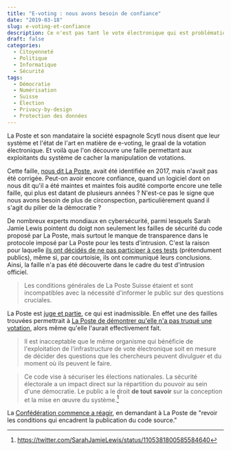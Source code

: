 ```yaml
---
title: "E-voting : nous avons besoin de confiance"
date: "2019-03-18"
slug: e-voting-et-confiance
description: Ce n'est pas tant le vote électronique qui est problématique que la façon dont les autorités sous-estiment ses risques pour la démocratie quand il est mal géré ou mal implémenté.
draft: false
categories:
  - Citoyenneté
  - Politique
  - Informatique
  - Sécurité
tags:
  - Démocratie
  - Numérisation
  - Suisse
  - Élection
  - Privacy-by-design
  - Protection des données
---
```


La Poste et son mandataire la société espagnole Scytl nous disent que leur système et l'état de l'art en matière de e-voting, le graal de la votation électronique. Et voilà que l'on découvre une faille permettant aux exploitants du système de cacher la manipulation de votations.

Cette faille, [nous dit La Poste](https://www.post.ch/en/about-us/company/media/press-releases/2019/error-in-the-source-code-discovered-and-rectified), avait été identifiée en 2017, mais n'avait pas été corrigée. Peut-on avoir encore confiance, quand un logiciel dont on nous dit qu'il a été maintes et maintes fois audité comporte encore une telle faille, qui plus est datant de plusieurs années ? N'est-ce pas le signe que nous avons besoin de plus de circonspection, particulièrement quand il s'agit du pilier de la démocratie ?

<!--more-->
De nombreux experts mondiaux en cybersécurité, parmi lesquels Sarah Jamie Lewis pointent du doigt non seulement les failles de sécurité du code proposé par La Poste, mais surtout le manque de transparence dans le protocole imposé par La Poste pour les tests d'intrusion. C'est la raison pour laquelle [ils ont décidés de ne pas participer à ces tests][SJL1] (prétendument publics), même si, par courtoisie, ils ont communiqué leurs conclusions. Ainsi, la faille n'a pas été découverte dans le cadre du test d'intrusion officiel.

> Les conditions générales de La Poste Suisse étaient et sont incompatibles avec la nécessité d'informer le public sur des questions cruciales.

La Poste est [juge et partie][SJL2], ce qui est inadmissible. En effet une des failles trouvées permettrait à [La Poste de démontrer qu'elle n'a pas truqué une votation][SJL3], alors même qu'elle l'aurait effectivement fait.

> Il est inacceptable que le même organisme qui bénéficie de l'exploitation de l'infrastructure de vote électronique soit en mesure de décider des questions que les chercheurs peuvent divulguer et du moment où ils peuvent le faire.

> Ce code vise à sécuriser les élections nationales. La sécurité électorale a un impact direct sur la répartition du pouvoir au sein d'une démocratie. Le public a le droit __de tout savoir__ sur la conception et la mise en œuvre du système.[^SJL4]

La [Confédération commence a réagir](https://www.bk.admin.ch/bk/fr/home/documentation/communiques.msg-id-74307.html), en demandant à La Poste de "revoir les conditions qui encadrent la publication du code source."


  [SJL1]: https://twitter.com/SarahJamieLewis/status/1105380843873218560
  [SJL2]: https://twitter.com/SarahJamieLewis/status/1105381090288517120
  [SJL3]: https://twitter.com/SarahJamieLewis/status/1105381199483006976
  [^SJL4]: https://twitter.com/SarahJamieLewis/status/1105381800585584640
